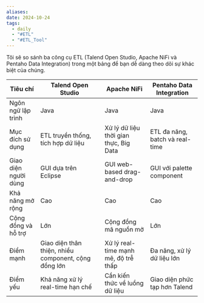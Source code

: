 ```yaml
---
aliases: 
date: 2024-10-24
tags:
  - daily
  - "#ETL"
  - "#ETL_Tool"
---
```

Tôi sẽ so sánh ba công cụ ETL (Talend Open Studio, Apache NiFi và Pentaho Data Integration) trong một bảng để bạn dễ dàng theo dõi sự khác biệt của chúng.



|Tiêu chí|Talend Open Studio|Apache NiFi|Pentaho Data Integration|
|---|---|---|---|
|Ngôn ngữ lập trình|Java|Java|Java|
|Mục đích sử dụng|ETL truyền thống, tích hợp dữ liệu|Xử lý dữ liệu thời gian thực, Big Data|ETL đa năng, batch và real-time|
|Giao diện người dùng|GUI dựa trên Eclipse|GUI web-based drag-and-drop|GUI với palette component|
|Khả năng mở rộng|Cao|Cao|Cao|
|Cộng đồng và hỗ trợ|Lớn|Cộng đồng mã nguồn mở|Lớn|
|Điểm mạnh|Giao diện thân thiện, nhiều component, cộng đồng lớn|Xử lý real-time mạnh mẽ, độ trễ thấp|Đa năng, xử lý dữ liệu lớn|
|Điểm yếu|Khả năng xử lý real-time hạn chế|Cần kiến thức về luồng dữ liệu|Giao diện phức tạp hơn Talend|

